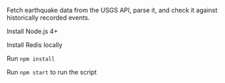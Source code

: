 Fetch earthquake data from the USGS API, parse it, and check it against historically recorded events.

Install Node.js 4+

Install Redis locally

Run `npm install`

Run `npm start` to run the script


